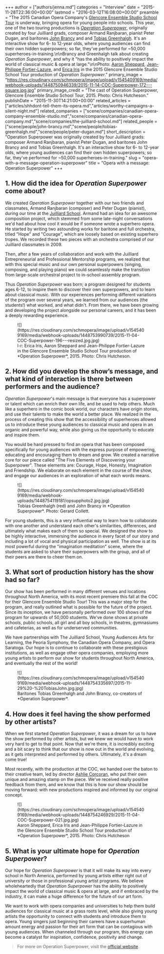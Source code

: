 +++
author = ["authors/jenna.md"]
categories = "Interview"
date = "2015-11-28T22:36:00+00:00"
lastmod = "2016-03-12T16:08:00+00:00"
preamble = "The 2015 Canadian Opera Company's [Glencore Ensemble Studio School Tour](http://www.coc.ca/ExploreAndLearn/Schools/SchoolTour.aspx) is underway, bringing opera for young people into schools. This year, one of the two touring productions is [*Operation Superpower*](http://www.operationsuperpower.com/), originally created by four Juilliard grads, composer Armand Ranjbaran, pianist Peter Dugan, and baritones [John Brancy](/scene/people/john-brancy/) and and [Tobias Greenhalgh](/scene/people/tobias-greenhalgh/). It's an interactive show for 6- to 12-year olds, where young audiences can find their own hidden superpowers; so far, they've performed for ~50,000 superheroes-in-training.\n\nBrancy and Greenhalgh talk about creating *Operation Superpower*, and why it \"has the ability to positively impact the world of classical music & opera at large.\"\n\nPhoto: [Aaron Sheppard](/scene/people/aaron-sheppard/), [Jean-Philippe Fortier-Lazure](/scene/people/jean-philippe-fortier-lazure/), and [Erica Iris](https://twitter.com/mezzoericairis) in the 2015 Glencore Ensemble Studio School Tour production of *Operation Superpower*."
primary_image = "https://res.cloudinary.com/schmopera/image/upload/v1545409169/media/webhook-uploads/1448750946339/2015-11-14-COC-Superpower-172---square.jpg.jpg"
primary_image_credit = "The cast of Operation Superpower, Glencore Ensemble Studio School Tour, 2015. Photo: Chris Hutcheson."
publishDate = "2015-11-30T14:21:00+00:00"
related_articles = ["articles/shhdont-tell-them-its-opera.md","articles/worthy-campaigns-a-silent-night.md"]
related_companies = ["scene/companies/canadian-opera-company-ensemble-studio.md","scene/companies/canadian-opera-company.md","scene/companies/the-juilliard-school.md"]
related_people = ["scene/people/john-brancy.md","scene/people/tobias-greenhalgh.md","scene/people/peter-dugan.md"]
short_description = "Operation Superpower was originally created by four Juilliard grads: composer Armand Ranjbaran, pianist Peter Dugan, and baritones John Brancy and and Tobias Greenhalgh. It&#039;s an interactive show for 6- to 12-year olds, where young audiences can find their own hidden superpowers; so far, they&#039;ve performed for ~50,000 superheroes-in-training."
slug = "opera-with-a-message-operation-superpower"
title = "Opera with a message: Operation Superpower"
+++

## 1. How did the idea for *Operation Superpower* come about?

We created *Operation Superpower* together with our two friends and classmates, Armand Ranjbaran (composer) and Peter Dugan (pianist), during our time at the [Juilliard School](/scene/companies/the-juilliard-school/). Armand had an idea for an awesome composition project, which stemmed from some late-night conversations we'd had about how cool it would be if someone wrote a superhero opera. He started by writing two astounding works for baritone and full orchestra, titled "Hope" and "Courage", which are loosely based on existing superhero tropes. We recorded these two pieces with an orchestra comprised of our Juilliard classmates in 2009. 

Then, after a few years of collaboration and work with the Juilliard Entrepreneurial and Professional Mentorship programs, we realized that with this special music and our own personal superpowers (singing, composing, and playing piano) we could seamlessly make the transition from large-scale orchestral project to in-school assembly program. 

Thus *Operation Superpower* was born; a program designed for students ages 6-12, to inspire them to discover their own superpowers, and to learn about classical music. With our experiences performing different variations of the program over several years, we learned from our audiences (the students!) what worked, and what didn't. From there, we have been growing and developing the project alongside our personal careers, and it has been a deeply rewarding experience. 

<figure data-type="image">
![](https://res.cloudinary.com/schmopera/image/upload/v1545409169/media/webhook-uploads/1448753990739/2015-11-04-COC-Superpower-196---resized.jpg.jpg)
<figcaption>l-r: Erica Iris, Aaron Sheppard and Jean-Philippe Fortier-Lazure in the Glencore Ensemble Studio School Tour production of *Operation Superpower*, 2015. Photo: Chris Hutcheson.</figcaption>
</figure>

## 2. How did you develop the show’s message, and what kind of interaction is there between performers and the audience?

*Operation Superpower*'s main message is that everyone has a superpower or talent which can enrich their own life, and be used to help others. Much like a superhero in the comic book world, our characters have origin stories, and use their talents to make the world a better place. We realized in the process of creating this show that the accessibility of superheroes allowed us to introduce these young audiences to classical music and opera in an organic and powerful way, while also giving us the opportunity to educate and inspire them. 

You would be hard pressed to find an opera that has been composed specifically for young audiences with the express purpose of empowering, educating and encouraging them to dream and grow. We created a narrative core for our piece called "The Five Elements of Discovering your Superpower". These elements are: Courage, Hope, Honesty, Imagination and Friendship. We elaborate on each element in the course of the show, and engage our audiences in an exploration of what each words means. 

<figure data-type="image">
![](https://res.cloudinary.com/schmopera/image/upload/v1545409169/media/webhook-uploads/1448754119181/opsupphoto2.jpg.jpg)<figcaption>Tobias Greenhalgh (red) and John Brancy in *Operation Superpower*. Photo: Gerard Collett.</figcaption>
</figure>

For young students, this is a very influential way to learn how to collaborate with one another and understand each other's similarities, differences, and ultimately what makes each of them so special. We designed the show to be highly interactive, immersing the audience in every facet of our story and including a lot of vocal and physical participation as well. The show is at its most powerful during the "imagination meditation" scene, where the students are asked to share their superpowers with the group, and all of their peers are there to cheer them on.

## 3. What sort of production history has the show had so far?

Our show has been performed in many different venues and locations throughout North America, with its most recent premiere this fall at the COC for their Glencore Ensemble Studio Tour! This was a major step for the program, and really outlined what is possible for the future of the project. Since its inception, we have personally performed over 100 shows of the program for upwards of 50,000 students. We've done shows at private schools, public schools, all girl and all boy schools, in theatres, gymnasiums and cafeterias, as well as for underserved communities. 

We have partnerships with The Juilliard School, Young Audiences Arts for Learning, the Peoria Symphony, the Canadian Opera Company, and Opera Saratoga. Our hope is to continue to collaborate with these prestigious institutions, as well as engage other opera companies, employing more young artists to perform our show for students throughout North America, and eventually the rest of the world!

<figure data-type="image">
![](https://res.cloudinary.com/schmopera/image/upload/v1545409169/media/webhook-uploads/1448754335697/2015-11-29%20-%20TobiasJohn.jpg.jpg)
<figcaption>Baritones Tobias Greenhalgh and John Brancy, co-creators of *Operation Superpower*.</figcaption>
</figure>

## 4. How does it feel having the show performed by other artists? 

When we first started *Operation Superpower*, it was a dream for us to have the show performed by other artists, but we knew we would have to work very hard to get to that point. Now that we're there, it is incredibly exciting and a bit scary to think that our show is now out in the world and evolving, as it gets interpreted and performed by others. Ultimately, it's a dream come true! 

Most recently, with the production at the COC, we handed over the baton to their creative team, led by director [Ashlie Corcoran](/scene/people/ashlie-corcoran/), who put their own unique and amazing stamp on the piece. We've received really positive feedback from them, and we know that this is how our show should be moving forward: with new productions inspired and informed by our original concept. 

<figure data-type="image">
![](https://res.cloudinary.com/schmopera/image/upload/v1545409169/media/webhook-uploads/1448754246929/2015-11-04-COC-Superpower-021.jpg.jpg)
<figcaption>Aaron Sheppard, Erica Iris and Jean-Philippe Fortier-Lazure in the Glencore Ensemble Studio School Tour production of *Operation Superpower*, 2015. Photo: Chris Hutcheson</figcaption>
</figure>

## 5. What is your ultimate hope for *Operation Superpower*? 

Our hope for *Operation Superpower* is that it will make its way into every school in North America, performed by young artists either right out of university or those in professional young artist programs. We believe wholeheartedly that *Operation Superpower* has the ability to positively impact the world of classical music & opera at large, and if embraced by the industry, it can make a huge difference for the future of our art form. 

We want to work with opera companies and universities to help them build audiences for classical music at a grass roots level, while also giving young artists the opportunity to connect with students and introduce them to opera. Young singers just beginning their careers have a superhuman amount energy and passion for their art form that can be contagious with young audiences. When channeled through our program, this energy can become a catalyst for inspiration, confidence, positivity and change.  

>For more on Operation Superpower, visit the [official website](http://www.operationsuperpower.com/).

